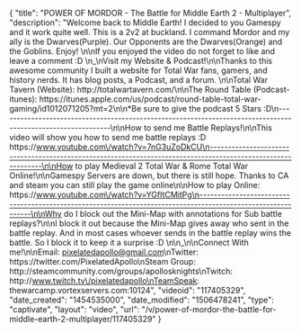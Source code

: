 {
    "title": "POWER OF MORDOR - The Battle for Middle Earth 2 - Multiplayer",
    "description": "Welcome back to Middle Earth!  I decided to you Gamespy and it work quite well.  This is a 2v2 at buckland.  I command Mordor and my ally is the Dwarves(Purple).  Our Opponents are the Dwarves(Orange) and the Goblins.  Enjoy! \n\nIf you enjoyed the video do not forget to like and leave a comment :D \n_\nVisit my Website & Podcast!\n\nThanks to this awesome community I built a website for Total War fans, gamers, and history nerds.  It has blog posts, a Podcast, and a forum.  \n\nTotal War Tavern (Website): http:\/\/totalwartavern.com\/\n\nThe Round Table (Podcast-itunes): https:\/\/itunes.apple.com\/us\/podcast\/round-table-total-war-gaming\/id1012071205?mt=2\n\n*Be sure to give the podcast 5 Stars :D\n-------------------------------------------------------------------------------------------------------------\n\nHow to send me Battle Replays!\n\nThis video will show you how to send me battle replays :D https:\/\/www.youtube.com\/watch?v=7nG3uZoDkCU\n-------------------------------------------------------------------------------------------------------------\n\nHow to play Medieval 2 Total War & Rome Total War Online!\n\nGamespy Servers are down, but there is still hope.  Thanks to CA and steam you can still play the game online\n\nHow to play Online: https:\/\/www.youtube.com\/watch?v=YGfItCMitPg\n-------------------------------------------------------------------------------------------------------------\n\nWhy do I block out the Mini-Map with annotations for Sub battle replays?\n\nI block it out because the Mini-Map gives away who sent in the battle replay.  And in most cases whoever sends in the battle replay wins the battle.  So I block it to keep it a surprise :D  \n\n_\n\nConnect With me!\n\nEmail: pixelatedapollo@gmail.com\nTwitter: https:\/\/twitter.com\/PixelatedApollo\nSteam Group:  http:\/\/steamcommunity.com\/groups\/apollosknights\nTwitch: http:\/\/www.twitch.tv\/pixelatedapollo\nTeamSpeak: thewarcamp.vortexservers.com:10124",
    "videoid": "117405329",
    "date_created": "1454535000",
    "date_modified": "1506478241",
    "type": "captivate",
    "layout": "video",
    "url": "\/v\/power-of-mordor-the-battle-for-middle-earth-2-multiplayer\/117405329"
}
